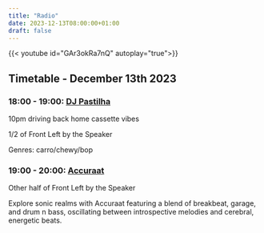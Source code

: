 ```yaml
---
title: "Radio"
date: 2023-12-13T08:00:00+01:00
draft: false
---
```

<!--Placeholder offline video-->
{{< youtube id="GAr3okRa7nQ" autoplay="true">}}
## Timetable - December 13th 2023
### 18:00 - 19:00: [DJ Pastilha](https://www.instagram.com/renatolas/)
10pm driving back home cassette vibes

1/2 of Front Left by the Speaker

Genres:
carro/chewy/bop
### 19:00 - 20:00: [Accuraat](https://www.instagram.com/accuraat_crisp_sandwich/)
Other half of Front Left by the Speaker

Explore sonic realms with Accuraat featuring a blend of breakbeat, garage, and drum n bass, oscillating between introspective melodies and cerebral, energetic beats.

